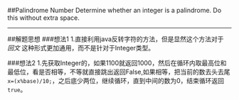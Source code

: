 ##Palindrome Number 
Determine whether an integer is a palindrome. Do this without extra space.

---
##解题思想
###想法1
1.直接利用java反转字符的方法，但是显然这个方法对于 *回文* 这种形式更加通用，而不是针对于Integer类型。

###想法2
1.先获取Integer的，如果1100就返回1000，然后在循环内取最高位和最低位，看是否相等，不等就直接跳出返回False,如果相等，把当前的数去头去尾` x=(x%base)/10;`，之后底少两位，继续循环，直到中间的数为0，结束循环返回`true`。


